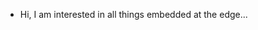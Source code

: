 - Hi, I am interested in all things embedded at the edge...

<!---
awoz/awoz is a ✨ special ✨ repository because its `README.md` (this file) appears on your GitHub profile.
You can click the Preview link to take a look at your changes.
--->
